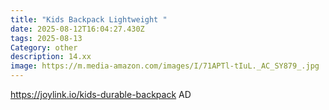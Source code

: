```yaml
---
title: "Kids Backpack Lightweight "
date: 2025-08-12T16:04:27.430Z
tags: 2025-08-13
Category: other
description: 14.xx
image: https://m.media-amazon.com/images/I/71APTl-tIuL._AC_SY879_.jpg
---
```

https://joylink.io/kids-durable-backpack  AD